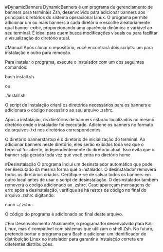 #DynamicBanners
DynamicBanners é um programa de gerenciamento de banners para terminais Zsh, desenvolvido para adicionar banners aos principais diretórios do sistema operacional Linux. O programa permite adicionar um ou mais banners a cada diretório e escolhe aleatoriamente qual banner exibir, proporcionando uma aparência dinâmica e variável ao seu terminal. É ideal para quem busca modificações visuais ou para facilitar a visualização do diretório atual.

#Manual
Após clonar o repositório, você encontrará dois scripts: um para instalação e outro para remoção.

Para instalar o programa, execute o instalador com um dos seguintes comandos:


bash install.sh

ou

./install.sh

O script de instalação criará os diretórios necessários para os banners e adicionará o código necessário ao seu arquivo .zshrc.

Após a instalação, os diretórios de banners estarão localizados no mesmo diretório onde o instalador foi executado. Adicione os banners no formato de arquivos .txt nos diretórios correspondentes.

O diretório bannerstartup é o diretório de inicialização do terminal. Ao adicionar banners neste diretório, eles serão exibidos toda vez que o terminal for aberto, independentemente do diretório atual. Isso evita que o banner seja gerado toda vez que você entra no diretório home.

#Desinstalação
O programa inclui um desinstalador automático que pode ser executado da mesma forma que o instalador. O desinstalador removerá todos os diretórios criados. Certifique-se de salvar todos os banners em outro local antes de usar o script de desinstalação. O desinstalador também removerá o código adicionado ao .zshrc. Caso apareçam mensagens de erro após a desinstalação, verifique se há restos de código no final do arquivo .zshrc digitando:

nano ~/.zshrc

O código do programa é adicionado ao final deste arquivo.

#Em Desenvolvimento
Atualmente, o programa foi desenvolvido para Kali Linux, mas é compatível com sistemas que utilizam o shell Zsh. No futuro, pretendo portar o programa para Bash e adicionar um identificador de distribuição Linux no instalador para garantir a instalação correta em diferentes distribuições.
